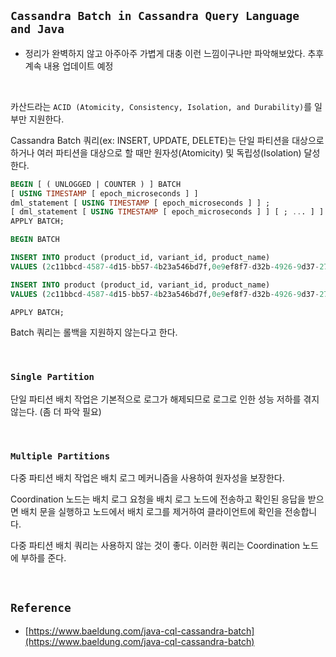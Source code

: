 ## `Cassandra Batch in Cassandra Query Language and Java`

- 정리가 완벽하지 않고 아주아주 가볍게 대충 이런 느낌이구나만 파악해보았다. 추후 계속 내용 업데이트 예정

<br>

카산드라는 `ACID (Atomicity, Consistency, Isolation, and Durability)`를 일부만 지원한다.

Cassandra Batch 쿼리(ex: INSERT, UPDATE, DELETE)는 단일 파티션을 대상으로 하거나 여러 파티션을 대상으로 할 때만 원자성(Atomicity) 및 독립성(Isolation) 달성한다.

```sql
BEGIN [ ( UNLOGGED | COUNTER ) ] BATCH
[ USING TIMESTAMP [ epoch_microseconds ] ]
dml_statement [ USING TIMESTAMP [ epoch_microseconds ] ] ;
[ dml_statement [ USING TIMESTAMP [ epoch_microseconds ] ] [ ; ... ] ]
APPLY BATCH;
```
```sql
BEGIN BATCH 

INSERT INTO product (product_id, variant_id, product_name) 
VALUES (2c11bbcd-4587-4d15-bb57-4b23a546bd7f,0e9ef8f7-d32b-4926-9d37-27225933a5f3,'banana'); 

INSERT INTO product (product_id, variant_id, product_name) 
VALUES (2c11bbcd-4587-4d15-bb57-4b23a546bd7f,0e9ef8f7-d32b-4926-9d37-27225933a5f5,'banana'); 

APPLY BATCH;
```

Batch 쿼리는 롤백을 지원하지 않는다고 한다.

<br>

### `Single Partition`

단일 파티션 배치 작업은 기본적으로 로그가 해제되므로 로그로 인한 성능 저하를 겪지 않는다. (좀 더 파악 필요)

<br>

### `Multiple Partitions`

다중 파티션 배치 작업은 배치 로그 메커니즘을 사용하여 원자성을 보장한다.

Coordination 노드는 배치 로그 요청을 배치 로그 노드에 전송하고 확인된 응답을 받으면 배치 문을 실행하고 노드에서 배치 로그를 제거하여 클라이언트에 확인을 전송합니다.

다중 파티션 배치 쿼리는 사용하지 않는 것이 좋다. 이러한 쿼리는 Coordination 노드에 부하를 준다.



<br>

## `Reference`

- [https://www.baeldung.com/java-cql-cassandra-batch](https://www.baeldung.com/java-cql-cassandra-batch)